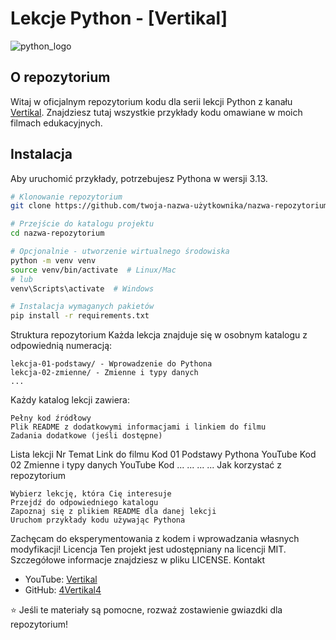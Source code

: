 # Lekcje Python - [Vertikal]

![python_logo](https://github.com/user-attachments/assets/6daeb98d-ea40-4f94-956f-8b03db9aac0d)

## O repozytorium

Witaj w oficjalnym repozytorium kodu dla serii lekcji Python z kanału [Vertikal]([link_do_kanału](https://www.youtube.com/@vertikal537/featured)). Znajdziesz tutaj wszystkie przykłady kodu omawiane w moich filmach edukacyjnych.

## Instalacja

Aby uruchomić przykłady, potrzebujesz Pythona w wersji 3.13.

```bash
# Klonowanie repozytorium
git clone https://github.com/twoja-nazwa-użytkownika/nazwa-repozytorium.git

# Przejście do katalogu projektu
cd nazwa-repozytorium

# Opcjonalnie - utworzenie wirtualnego środowiska
python -m venv venv
source venv/bin/activate  # Linux/Mac
# lub
venv\Scripts\activate  # Windows

# Instalacja wymaganych pakietów
pip install -r requirements.txt
```

Struktura repozytorium
Każda lekcja znajduje się w osobnym katalogu z odpowiednią numeracją:

    lekcja-01-podstawy/ - Wprowadzenie do Pythona
    lekcja-02-zmienne/ - Zmienne i typy danych
    ...

Każdy katalog lekcji zawiera:

    Pełny kod źródłowy
    Plik README z dodatkowymi informacjami i linkiem do filmu
    Zadania dodatkowe (jeśli dostępne)

Lista lekcji
Nr	Temat	Link do filmu	Kod
01	Podstawy Pythona	YouTube	Kod
02	Zmienne i typy danych	YouTube	Kod
...	...	...	...
Jak korzystać z repozytorium

    Wybierz lekcję, która Cię interesuje
    Przejdź do odpowiedniego katalogu
    Zapoznaj się z plikiem README dla danej lekcji
    Uruchom przykłady kodu używając Pythona

Zachęcam do eksperymentowania z kodem i wprowadzania własnych modyfikacji!
Licencja
Ten projekt jest udostępniany na licencji MIT. Szczegółowe informacje znajdziesz w pliku LICENSE.
Kontakt

- YouTube: [Vertikal](https://www.youtube.com/@vertikal537/featured)
- GitHub: [4Vertikal4](https://github.com/4Vertikal4)

⭐ Jeśli te materiały są pomocne, rozważ zostawienie gwiazdki dla repozytorium!

